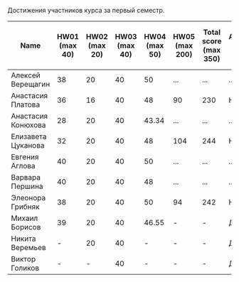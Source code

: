 Достижения участников курса за первый семестр.

| Name | HW01<br />(max 40) | HW02<br />(max 20) | HW03<br />(max 40) | HW04 <br />(max 50) | HW05 <br />(max 200) | Total score<br />(max 350) | Автозачет<br />(min 262.5) | Допуск к зачету<br />(min 87.5) | зачет |
|--------------------|------|------|--------|------|------|--------------------------|--------------------------|-----------------------------|--------------|
| Алексей Верещагин  | 38   | 20   | 40     | 50   | ...  | ... | ... | ... | ... |
| Анастасия Платова  | 36   | 16   | 40     | 48   | 90   | 230 | Нет | Да  | ... |
| Анастасия Конюхова | 28   | 20   | 40     | 43.34| ...  | ... | ... | ... | ... |
| Елизавета Цуканова | 32   | 20   | 40     | 48   | 104  | 244 | Нет | Да  | ... |
| Евгения Аглова     | 40   | 20   | 40     | 50   | ...  | ... | ... | ... | ... |
| Варвара Першина    | 40   | 20   | 40     | 48   | ...  | ... | ... | ... | ... |
| Элеонора Грибняк   | 38   | 20   | 40     | 50   | 94   | 242 | Нет | Да  | ... |
| Михаил Борисов     | 39   | 20   | 40     | 46.55| -    | -                        | Да                       |                           - | Да           |
| Никита Веремьев    | -    | 20   | 40     | -    | -    | -                        | Да                       |                           - | Да           |
| Виктор Голиков     | -    | -    | 40     | -    | -    | -                        | Да                       |                           - | Да           |